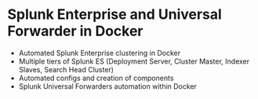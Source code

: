 # Splunk Enterprise and Universal Forwarder in Docker
- Automated Splunk Enterprise clustering in Docker
- Multiple tiers of Splunk ES (Deployment Server, Cluster Master, Indexer Slaves, Search Head Cluster)
- Automated configs and creation of components
- Splunk Universal Forwarders automation within Docker
